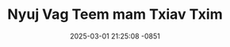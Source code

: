 ---
layout: movie-video-data
date: 2025-03-01 21:25:08 -0851
categories: movie

# Site Attributes
title: "Nyuj Vag Teem mam Txiav Txim"
permalink: "/movie/Nyuj_Vag_Teem_mam_Txiav_Txim"

# Movie Attributes
synopsis: "Nyuj vag teem mam txiav txim yog ib zaj movie saib tau tu siab poob kua muag, thiab tuaj dab ros tsim nyog rau peb cov txiv tsev saib thiab hloov kho qee lub siab uas peb muaj tsis zoo. "
producer: "Hli Nra Entertainment"
director: ""
writer: ""
video_link: ""
genre: "Comedy"
year: ""
release_type: "DVD"
storage: "Center for Hmong Studies"
thumbnail: "/assets/images/movie_thumbnails/Nyuj Vag Teem mam Txiav Txim.jpeg"
publishing_company: "Hli Nrag Production"

# Sequels + Parts
base_movie: ""
total_parts: 
sequel: ""

# Movie Cast
cast:
- name: "Tswj Hwm Hawj"
- name: "Ntxhoo Lis"
- name: "Thaiv Yaj"
- name: "Nuv Hawj"
- name: "Neeb Thoj"
---
